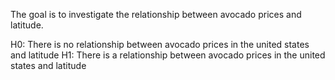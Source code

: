 The goal is to investigate the relationship between avocado prices and latitude.

H0: There is no relationship between avocado prices in the united states and latitude
H1: There is a relationship between avocado prices in the united states and latitude